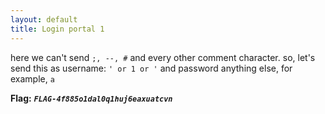 ```yaml
---
layout: default
title: Login portal 1
---
```




here we can't send `;, --, #` and every other comment character. so, let's send this as username: `' or 1 or '` and password anything else, for example, `a`


**Flag:** ***`FLAG-4f885o1dal0q1huj6eaxuatcvn`***
